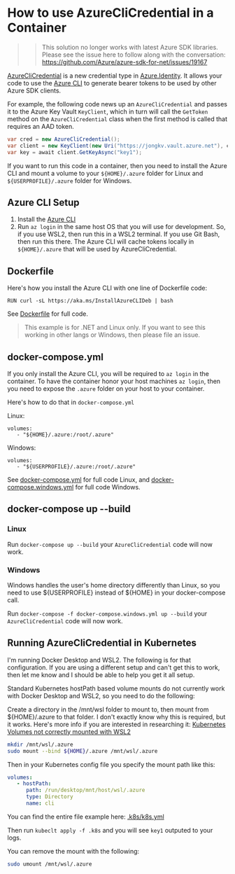 # How to use AzureCliCredential in a Container

>> This solution no longer works with latest Azure SDK libraries.  Please see the issue here to follow along with the conversation: https://github.com/Azure/azure-sdk-for-net/issues/19167


[AzureCliCredential](https://github.com/Azure/azure-sdk-for-net/blob/master/sdk/identity/Azure.Identity/src/AzureCliCredential.cs) is a new credential type in [Azure.Identity](https://github.com/Azure/azure-sdk-for-net/tree/master/sdk/identity/Azure.Identity).  It allows your code to use the [Azure CLI](https://aka.ms/azcliget) to generate bearer tokens to be used by other Azure SDK clients.

For example, the following code news up an `AzureCliCredential` and passes it to the Azure Key Vault `KeyClient`, which in turn will call the `GetToken` method on the `AzureCliCredential` class when the first method is called that requires an AAD token.

```csharp
var cred = new AzureCliCredential();
var client = new KeyClient(new Uri("https://jongkv.vault.azure.net"), cred);
var key = await client.GetKeyAsync("key1");
```

If you want to run this code in a container, then you need to install the Azure CLI and mount a volume to your `${HOME}/.azure` folder for Linux and `${USERPROFILE}/.azure` folder for Windows.

## Azure CLI Setup

1. Install the [Azure CLI](https://aka.ms/azcliget)
2. Run `az login` in the same host OS that you will use for development.  So, if you use WSL2, then run this in a WSL2 terminal. If you use Git Bash, then run this there. The Azure CLI will cache tokens locally in `${HOME}/.azure` that will be used by AzureCliCredential.

## Dockerfile
Here's how you install the Azure CLI with one line of Dockerfile code:

`RUN curl -sL https://aka.ms/InstallAzureCLIDeb | bash`

See [Dockerfile](src/net/Dockerfile) for full code.

> This example is for .NET and Linux only.  If you want to see this working in other langs or Windows, then please file an issue.

## docker-compose.yml

If you only install the Azure CLI, you will be required to `az login` in the container.  To have the container honor your host machines `az login`, then you need to expose the `.azure` folder on your host to your container.

Here's how to do that in `docker-compose.yml`

Linux:
```
volumes: 
   - "${HOME}/.azure:/root/.azure"
```

Windows:
```
volumes: 
   - "${USERPROFILE}/.azure:/root/.azure"
```

See [docker-compose.yml](src/net/docker-compose.yml) for full code Linux, and [docker-compose.windows.yml](src/net/docker-compose.windows.yml) for full code Windows.


## docker-compose up --build

### Linux
Run `docker-compose up --build` your `AzureCliCredential` code will now work.

### Windows
Windows handles the user's home directory differently than Linux, so you need to use ${USERPROFILE} instead of ${HOME} in your docker-compose call.

Run `docker-compose -f docker-compose.windows.yml up --build` your `AzureCliCredential` code will now work.


## Running AzureCliCredential in Kubernetes

I'm running Docker Desktop and WSL2. The following is for that configuration. If you are using a different setup and can't get this to work, then let me know and I should be able to help you get it all setup.

Standard Kubernetes hostPath based volume mounts do not currently work with Docker Desktop and WSL2, so you need to do the following:

Create a directory in the /mnt/wsl folder to mount to, then mount from ${HOME}/.azure to that folder.  I don't exactly know why this is required, but it works.  Here's more info if you are interested in researching it: [Kubernetes Volumes not correctly mounted with WSL2](https://github.com/docker/for-win/issues/5325#issuecomment-645859528)

```bash
mkdir /mnt/wsl/.azure
sudo mount --bind ${HOME}/.azure /mnt/wsl/.azure
```

Then in your Kubernetes config file you specify the mount path like this:

```yaml
volumes:
   - hostPath:
      path: /run/desktop/mnt/host/wsl/.azure
      type: Directory
      name: cli
```

You can find the entire file example here: [.k8s/k8s.yml](src/net/.k8s/k8s.yml)

Then run `kubeclt apply -f .k8s` and you will see `key1` outputed to your logs.

You can remove the mount with the following:

```bash
sudo umount /mnt/wsl/.azure
```
